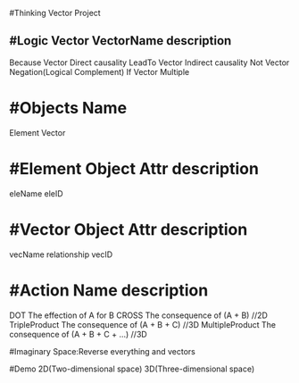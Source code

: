 #Thinking Vector Project

#Logic Vector
VectorName          description
-------------------------------------------------
Because Vector      Direct causality
LeadTo Vector       Indirect causality
Not Vector          Negation(Logical Complement)
If Vector           Multiple

#Objects
Name
===========
Element
Vector

#Element Object
Attr         description
=================================
eleName
eleID


#Vector Object
Attr         description
=================================
vecName      relationship
vecID


#Action
Name              description
=====================================
DOT               The effection of A for B
CROSS             The consequence of (A + B) //2D
TripleProduct     The consequence of (A + B + C) //3D
MultipleProduct   The consequence of (A + B + C + ...) //3D

#Imaginary Space:Reverse everything and vectors

#Demo
2D(Two-dimensional space)
3D(Three-dimensional space)
